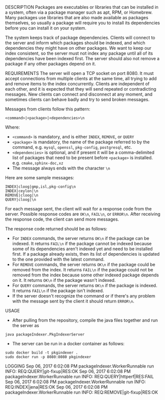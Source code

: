 DESCRIPTION
Packages are executables or libraries that can be installed in a system, often via a package manager such as apt, RPM, or Homebrew. Many packages use libraries that are also made available as packages themselves, so usually a package will require you to install its dependencies before you can install it on your system.

The system keeps track of package dependencies. Clients will connect to the server and inform which packages should be indexed, and which dependencies they might have on other packages. We want to keep our index consistent, so the server must not index any package until all of its dependencies have been indexed first. The server should also not remove a package if any other packages depend on it.

REQUIREMENTS
The server will open a TCP socket on port 8080. It must accept connections from multiple clients at the same time, all trying to add and remove items to the index concurrently. Clients are independent of each other, and it is expected that they will send repeated or contradicting messages. New clients can connect and disconnect at any moment, and sometimes clients can behave badly and try to send broken messages.

Messages from clients follow this pattern:

```
<command>|<package>|<dependencies>\n
```

Where:
* `<command>` is mandatory, and is either `INDEX`, `REMOVE`, or `QUERY`
* `<package>` is mandatory, the name of the package referred to by the command, e.g. `mysql`, `openssl`, `pkg-config`, `postgresql`, etc.
* `<dependencies>` is optional, and if present it will be a comma-delimited list of packages that need to be present before `<package>` is installed. e.g. `cmake,sphinx-doc,xz`
* The message always ends with the character `\n`

Here are some sample messages:
```
INDEX|cloog|gmp,isl,pkg-config\n
INDEX|ceylon|\n
REMOVE|cloog|\n
QUERY|cloog|\n
```

For each message sent, the client will wait for a response code from the server. Possible response codes are `OK\n`, `FAIL\n`, or `ERROR\n`. After receiving the response code, the client can send more messages.

The response code returned should be as follows:
* For `INDEX` commands, the server returns `OK\n` if the package can be indexed. It returns `FAIL\n` if the package cannot be indexed because some of its dependencies aren't indexed yet and need to be installed first. If a package already exists, then its list of dependencies is updated to the one provided with the latest command.
* For `REMOVE` commands, the server returns `OK\n` if the package could be removed from the index. It returns `FAIL\n` if the package could not be removed from the index because some other indexed package depends on it. It returns `OK\n` if the package wasn't indexed.
* For `QUERY` commands, the server returns `OK\n` if the package is indexed. It returns `FAIL\n` if the package isn't indexed.
* If the server doesn't recognize the command or if there's any problem with the message sent by the client it should return `ERROR\n`.

USAGE
* After pulling from the repository, compile the java files together and run the server as
```
java packageIndexer.PkgIndexerServer
```
* The server can be run in a docker container as follows:
```
sudo docker build -t pkgindexer .
sudo docker run -p 8080:8080 pkgindexer
```
LOGGING
Sep 06, 2017 6:02:08 PM packageIndexer.WorkerRunnable run
INFO: REQ:QUERY|git-fixup|RES:OK
Sep 06, 2017 6:02:08 PM packageIndexer.WorkerRunnable run
INFO: REQ:QUERY|httperf|RES:FAIL
Sep 06, 2017 6:02:08 PM packageIndexer.WorkerRunnable run
INFO: REQ:INDEX|jena|RES:OK
Sep 06, 2017 6:02:08 PM packageIndexer.WorkerRunnable run
INFO: REQ:REMOVE|git-fixup|RES:OK
